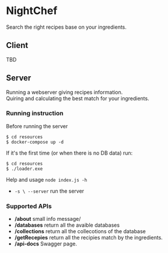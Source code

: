 # NightChef
Search the right recipes base on your ingredients.

## Client
TBD
## Server
Running a webserver giving recipes information.  
Quiring and calculating the best match for your ingredients.    
  
### Running instruction
Before running the server
```shell
$ cd resources
$ docker-compose up -d
```
If it's the first time (or when there is no DB data) run:
```shell
$ cd resources
$ ./loader.exe
```
Help and usage `node index.js -h`  
 - `-s \ --server` run the server  

### Supported APIs
 - **/about** small info message/
 - **/databases** return all the avaible databases
 - **/collections** return all the collecotions of the database 
 - **/getRecepies** return all the recipies match by the ingredients.
 - **/api-docs** Swagger page.
